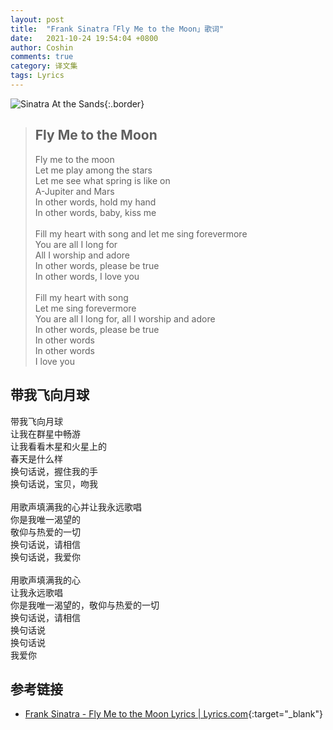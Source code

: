 ```yaml
---
layout: post
title:  "Frank Sinatra「Fly Me to the Moon」歌词"
date:   2021-10-24 19:54:04 +0800
author: Coshin
comments: true
category: 译文集
tags: Lyrics
---
```

![Sinatra At the Sands](https://is4-ssl.mzstatic.com/image/thumb/Music124/v4/a0/e5/ac/a0e5ac04-2723-0aed-90ed-bbc6dc98f433/source/600x600bb.jpg){:.border}

<blockquote class="original">
  <h2>Fly Me to the Moon</h2>
  <p>
    Fly me to the moon<br>
    Let me play among the stars<br>
    Let me see what spring is like on<br>
    A-Jupiter and Mars<br>
    In other words, hold my hand<br>
    In other words, baby, kiss me<br>
    <br>
    Fill my heart with song and let me sing forevermore<br>
    You are all I long for<br>
    All I worship and adore<br>
    In other words, please be true<br>
    In other words, I love you<br>
    <br>
    Fill my heart with song<br>
    Let me sing forevermore<br>
    You are all I long for, all I worship and adore<br>
    In other words, please be true<br>
    In other words<br>
    In other words<br>
    I love you
  </p>
</blockquote>

<div class="translation">
  <h2>带我飞向月球</h2>
  <p>
    带我飞向月球<br>
    让我在群星中畅游<br>
    让我看看木星和火星上的<br>
    春天是什么样<br>
    换句话说，握住我的手<br>
    换句话说，宝贝，吻我<br>
    <br>
    用歌声填满我的心并让我永远歌唱<br>
    你是我唯一渴望的<br>
    敬仰与热爱的一切<br>
    换句话说，请相信<br>
    换句话说，我爱你<br>
    <br>
    用歌声填满我的心<br>
    让我永远歌唱<br>
    你是我唯一渴望的，敬仰与热爱的一切<br>
    换句话说，请相信<br>
    换句话说<br>
    换句话说<br>
    我爱你
  </p>
</div>

## 参考链接

* [Frank Sinatra - Fly Me to the Moon Lyrics \| Lyrics.com](https://www.lyrics.com/track/967502/Frank+Sinatra/Fly+Me+to+the+Moon){:target="_blank"}

